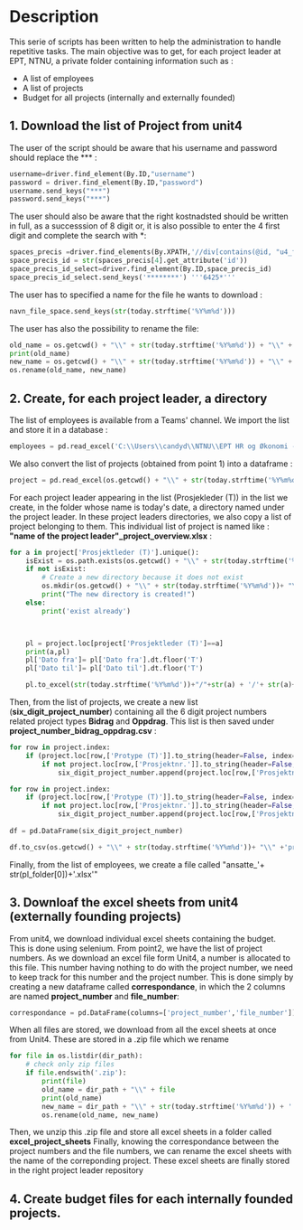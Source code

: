 # Description
This serie of scripts has been written to help the administration to handle repetitive tasks.
The main objective was to get, for each project leader at EPT, NTNU, a private folder containing information such as :
- A list of employees
- A list of projects
- Budget for all projects (internally and externally founded)

## 1. Download the list of Project from unit4

The user of the script should be aware that his username and password should replace the *** :

```python
username=driver.find_element(By.ID,"username")
password = driver.find_element(By.ID,"password")
username.send_keys("***")
password.send_keys("***")
```

The user should also be aware that the right kostnadsted should be written in full, as a successsion of 8 digit or, it is also possible to enter the 4 first digit and complete the search with *:

```python
spaces_precis =driver.find_elements(By.XPATH,'//div[contains(@id, "u4_form-") and contains(@class,"x-box-target")]//div[contains(@id, "u4f_ib_attValueListCriterionView-")]//input[contains(@id, "u4_typeahead-") and contains(@class,"x-form-field x-form-text u4-form-field-input u4-form-field-trigger-input")]')
space_precis_id = str(spaces_precis[4].get_attribute('id'))
space_precis_id_select=driver.find_element(By.ID,space_precis_id)
space_precis_id_select.send_keys('********') '''6425*'''
```

The user has to specified a name for the file he wants to download :
```python
navn_file_space.send_keys(str(today.strftime('%Y%m%d')))
```

The user has also the possibility to rename the file:

```python
old_name = os.getcwd() + "\\" + str(today.strftime('%Y%m%d')) + "\\" + str(today.strftime('%Y%m%d')) + "_Browser.xlsx"
print(old_name)
new_name = os.getcwd() + "\\" + str(today.strftime('%Y%m%d')) + "\\" + str(today.strftime('%Y%m%d')) + "_list_project.xlsx"
os.rename(old_name, new_name)
```

## 2.  Create, for each project leader, a directory

The list of employees is available from a Teams' channel.
We import the list and store it in a database : 
```python
employees = pd.read_excel('C:\\Users\\candyd\\NTNU\\EPT HR og Økonomi - General\\Oversikter\\NY_Oversikt over ansatte og utlysninger.xlsx','Ansatte')
```
We also convert the list of projects (obtained from point 1) into a dataframe : 
```python
project = pd.read_excel(os.getcwd() + "\\" + str(today.strftime('%Y%m%d'))+ "\\" + str(today.strftime('%Y%m%d')) + '_list_project.xlsx','WORKORDERS')
```
For each project leader appearing in the list (Prosjekleder (T)) in the list we create, in the folder whose name is today's date, a directory named under the project leader. In these project leaders directories, we also copy a list of project belonging to them. This individual list of project is named like : **"name of the project leader"_project_overview.xlsx** :
```python
for a in project['Prosjektleder (T)'].unique():
    isExist = os.path.exists(os.getcwd() + "\\" + str(today.strftime('%Y%m%d'))+ "\\"+ str(a))
    if not isExist:
        # Create a new directory because it does not exist
        os.mkdir(os.getcwd() + "\\" + str(today.strftime('%Y%m%d'))+ "\\"+ str(a))
        print("The new directory is created!")
    else:
        print('exist already')



    pl = project.loc[project['Prosjektleder (T)']==a]
    print(a,pl)
    pl['Dato fra']= pl['Dato fra'].dt.floor('T')
    pl['Dato til']= pl['Dato til'].dt.floor('T')

    pl.to_excel(str(today.strftime('%Y%m%d'))+"/"+str(a) + '/'+ str(a)+'_project_overview.xlsx',index=False,encoding='utf-8-sig')
```
Then, from the list of projects, we create a new list (**six_digit_project_number**) containing all the 6 digit project numbers related project types **Bidrag** and **Oppdrag**. This list is then saved under **project_number_bidrag_oppdrag.csv** :
```python
for row in project.index:
    if (project.loc[row,['Protype (T)']].to_string(header=False, index=False))=='Bidrag':
        if not project.loc[row,['Prosjektnr.']].to_string(header=False, index=False) in six_digit_project_number:
            six_digit_project_number.append(project.loc[row,['Prosjektnr.']].to_string(header=False, index=False))

for row in project.index:
    if (project.loc[row,['Protype (T)']].to_string(header=False, index=False))=='Oppdrag':
        if not project.loc[row,['Prosjektnr.']].to_string(header=False, index=False) in six_digit_project_number:
            six_digit_project_number.append(project.loc[row,['Prosjektnr.']].to_string(header=False, index=False))
            
df = pd.DataFrame(six_digit_project_number)

df.to_csv(os.getcwd() + "\\" + str(today.strftime('%Y%m%d'))+ "\\" +'project_number_bidrag_oppdrag.csv',index=False)
```

Finally, from the list of employees, we create a file called "ansatte_'+ str(pl_folder[0])+'.xlsx'"

## 3. Downloaf the excel sheets from unit4 (externally founding projects)

From unit4, we download individual excel sheets containing the budget. 
This is done using selenium.
From point2, we have the list of project numbers.
As we download an excel file form Unit4, a number is allocated to this file. This number having nothing to do with the project number, we need to keep track for this number and the project number.
This is done simply by creating a new dataframe called **correspondance**, in which the 2 columns are named **project_number** and **file_number**:
```python
correspondance = pd.DataFrame(columns=['project_number','file_number'])
```
When all files are stored, we download from all the excel sheets at once from Unit4. These are stored in a .zip file which we rename
```python
for file in os.listdir(dir_path):
    # check only zip files
    if file.endswith('.zip'):
        print(file)
        old_name = dir_path + "\\" + file
        print(old_name)
        new_name = dir_path + "\\" + str(today.strftime('%Y%m%d')) + '.zip'
        os.rename(old_name, new_name)
```

Then, we unzip this .zip file and store all excel sheets in a folder called **excel_project_sheets**
Finally, knowing the correspondance between the project numbers and the file numbers, we can rename the excel sheets with the name of the correponding project.
These excel sheets are finally stored in the right project leader repository


## 4. Create budget files for each internally founded projects. 

